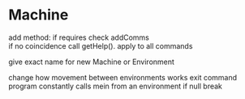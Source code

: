 # Machine
add method: if requires check addComms   
if no coincidence call getHelp(). apply to all commands

give exact name for new Machine or Environment

change how movement between environments works      exit command
program constantly calls mein from an environment   if null break 
